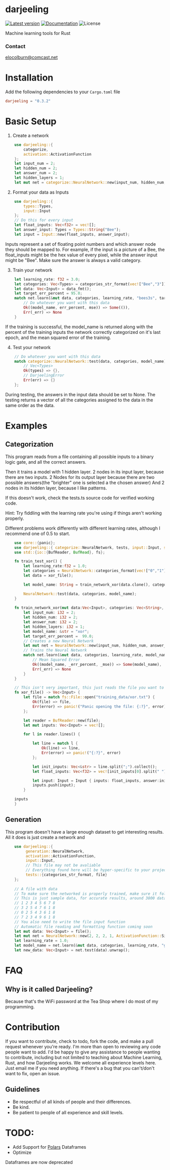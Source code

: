 <!--<h1><img width="436" alt="Screenshot 2023-08-07 at 12 59 13 PM" src="https://github.com/Ewie21/darjeeling/assets/62953415/cd3347af-4da6-4860-a7b4-3799e9c4892d"/>
</h1><-->
# darjeeling
[![Latest version](https://img.shields.io/crates/v/darjeeling.svg)](https://crates.io/crates/darjeeling)
[![Documentation](https://docs.rs/darjeeling/badge.svg)](https://docs.rs/darjeeling)
![License](https://img.shields.io/crates/l/darjeeling.svg)

Machine learning tools for Rust

### Contact
elocolburn@comcast.net

# Installation
Add the following dependencies to your `Cargo.toml` file
```toml
darjeeling = "0.3.2"
```

# Basic Setup
1. Create a network
```rust
    use darjeeling::{
        categorize,
        activation::ActivationFunction
    };
    let input_num = 2;
    let hidden_num = 2;
    let answer_num = 2;
    let hidden_layers = 1;
    let mut net = categorize::NeuralNetwork::new(input_num, hidden_num, answer_num, hidden_layers, ActivationFunction::Sigmoid);
```
2. Format your data as Inputs
```rust
    use darjeeling::{
        types::Types,
        input::Input
    };
    // Do this for every input
    let float_inputs: Vec<f32> = vec![];
    let answer_input: Types = Types::String("Bee");
    let input = Input::new(float_inputs, answer_input);
```
Inputs represent a set of floating point numbers and which answer node they should be mapped to. For example, if the input is a picture of a Bee, the float_inputs might be the hex value of every pixel, while the answer input might be "Bee". Make sure the answer is always a valid category.

3. Train your network
```rust
    let learning_rate: f32 = 3.0;
    let categories: Vec<Types> = categories_str_format(vec!["Bee","3"]);
    let data: Vec<Input> = data_fmt();
    let target_err_percent = 95.0;
    match net.learn(&mut data, categories, learning_rate, "bees3s", target_err_percent) {
        // Do whatever you want with this data
        Ok((model_name, err_percent, mse)) => Some(()),
        Err(_err) => None
    }
```
If the training is successful, the model_name is returned along with the percent of the training inputs the network correctly categorized on it's last epoch, and the mean squared error of the training.

4. Test your network
```rust
    // Do whatever you want with this data
    match categorize::NeuralNetwork::test(data, categories, model_name) {
        // Vec<Types>
        Ok(types) => {},
        // DarjeelingError
        Err(err) => {}
    };
```
During testing, the answers in the input data should be set to None. The testing returns a vector of all the categories assigned to the data in the same order as the data.

# Examples
## Categorization
This program reads from a file containing all possible 
inputs to a binary logic gate, and all the correct answers.

Then it trains a model with 1 hidden layer. 
2 nodes in its input layer, because there are two inputs.
2 Nodes for its output layer because there are two possible answers(the "brighter" one is selected a the chosen answer)
And 2 nodes in its hidden layer, because I like patterns.

If this doesn't work, check the tests.ts source code for verified working code.

Hint: Try fiddling with the learning rate you're using if things aren't working properly.

Different problems work differently with different learning rates, although I recommend one of 0.5 to start.
```rust
    use core::{panic};
    use darjeeling::{ categorize::NeuralNetwork, tests, input::Input, series::Series, dataframe::{DataFrame, Point}};
    use std::{io::{BufReader, BufRead}, fs};

    fn train_test_xor() {
        let learning_rate:f32 = 1.0;
        let categories = NeuralNetwork::categories_format(vec!["0","1"]);
        let data = xor_file();

        let model_name: String = train_network_xor(data.clone(), categories.clone(), learning_rate).unwrap();

        NeuralNetwork::test(data, categories, model_name);
    }
    
    fn train_network_xor(mut data:Vec<Input>, categories: Vec<String>, learning_rate: f32) -> Option<String> {
        let input_num: i32 = 2;
        let hidden_num: i32 = 2;
        let answer_num: i32 = 2;
        let hidden_layers: i32 = 1;
        let model_name: &str = "xor";
        let target_err_percent =  99.0;
        // Creates a new Neural Network
        let mut net = NeuralNetwork::new(input_num, hidden_num, answer_num, hidden_layers);
        // Trains the Neural Network
        match net.learn(&mut data, categories, learning_rate, model_name, target_err_percent) {
            // Mean Squared Error
            Ok((model_name, _err_percent, _mse)) => Some(model_name),
            Err(_err) => None
        }
    }

    // This isn't very important, this just reads the file you want to and format it as Inputs
    fn xor_file() -> Vec<Input> {
        let file = match fs::File::open("training_data/xor.txt") {
            Ok(file) => file,
            Err(error) => panic!("Panic opening the file: {:?}", error)
        };

        let reader = BufReader::new(file);
        let mut inputs: Vec<Input> = vec![];

        for l in reader.lines() {

            let line = match l {
                Ok(line) => line,
                Err(error) => panic!("{:?}", error)
            };

            let init_inputs: Vec<&str> = line.split(";").collect();
            let float_inputs: Vec<f32> = vec![init_inputs[0].split(" ").collect::<Vec<&str>>()[0].parse().unwrap(), init_inputs[0].split(" ").collect::<Vec<&str>>()[1].parse().unwrap()];

            let input: Input = Input { inputs: float_inputs, answer:init_inputs.get(init_inputs.len()-1).as_ref().unwrap().to_owned().to_string() };
            inputs.push(input);
        }

    inputs  
    }
```
## Generation

This program doesn't have a large enough dataset to get interesting results.
All it does is just create a network and 
```rust
    use darjeeling::{
         generation::NeuralNetwork,
         activation::ActivationFunction,
         input::Input, 
         // This file may not be avaliable
         // Everything found here will be hyper-specific to your project.
         tests::{categories_str_format, file}
    };
     
    // A file with data
    // To make sure the networked is properly trained, make sure it follows some sort of pattern
    // This is just sample data, for accurate results, around 3800 datapoints are needed
    // 1 2 3 4 5 6 7 8
    // 3 2 5 4 7 6 1 8
    // 0 2 5 4 3 6 1 8
    // 7 2 3 4 9 6 1 8
    // You also need to write the file input function
    // Automatic file reading and formatting function coming soon
    let mut data: Vec<Input> = file();
    let mut net = NeuralNetwork::new(2, 2, 2, 1, ActivationFunction::Sigmoid);
    let learning_rate = 1.0;
    let model_name = net.learn(&mut data, categories, learning_rate, "gen").unwrap();
    let new_data: Vec<Input> = net.test(data).unwrap();
```

# FAQ
## Why is it called Darjeeling?
Because that's the WiFi password at the Tea Shop where I do most of my programming.

# Contribution
If you want to contribute, check to todo, fork the code, and make a pull request whenever you're ready. I'm more than open to reviewing any code people want to add. I'd be happy to give any assistance to people wanting to contribute, including but not limited to teaching about Machine Learning, Rust, and how Darjeeling works. We welcome all experience levels here. Just email me if you need anything. If there's a bug that you can't/don't want to fix, open an issue.
## Guidelines
- Be respectful of all kinds of people and their differences.
- Be kind.
- Be patient to people of all experience and skill levels.

# TODO:
- Add Support for [Polars](https://www.pola.rs/) Dataframes
- Optimize

Dataframes are now deprecated
